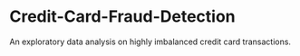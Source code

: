 # Credit-Card-Fraud-Detection
An exploratory data analysis on highly imbalanced credit card transactions.
